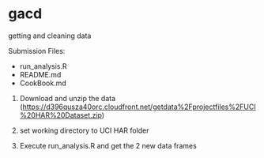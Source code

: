 # gacd
getting and cleaning data

Submission Files:

* run_analysis.R
* README.md
* CookBook.md

1. Download and unzip the data (https://d396qusza40orc.cloudfront.net/getdata%2Fprojectfiles%2FUCI%20HAR%20Dataset.zip)

2. set working directory to  UCI HAR folder

3. Execute run_analysis.R and get the 2 new data frames


 
